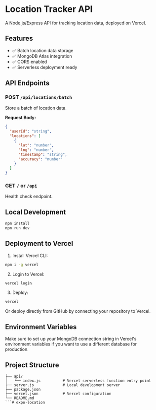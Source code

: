 # Location Tracker API

A Node.js/Express API for tracking location data, deployed on Vercel.

## Features

- ✅ Batch location data storage
- ✅ MongoDB Atlas integration
- ✅ CORS enabled
- ✅ Serverless deployment ready

## API Endpoints

### POST `/api/locations/batch`
Store a batch of location data.

**Request Body:**
```json
{
  "userId": "string",
  "locations": [
    {
      "lat": "number",
      "lng": "number", 
      "timestamp": "string",
      "accuracy": "number"
    }
  ]
}
```

### GET `/` or `/api`
Health check endpoint.

## Local Development

```bash
npm install
npm run dev
```

## Deployment to Vercel

1. Install Vercel CLI:
```bash
npm i -g vercel
```

2. Login to Vercel:
```bash
vercel login
```

3. Deploy:
```bash
vercel
```

Or deploy directly from GitHub by connecting your repository to Vercel.

## Environment Variables

Make sure to set up your MongoDB connection string in Vercel's environment variables if you want to use a different database for production.

## Project Structure

```
├── api/
│   └── index.js          # Vercel serverless function entry point
├── server.js             # Local development server
├── package.json
├── vercel.json           # Vercel configuration
└── README.md
```# expo-location
